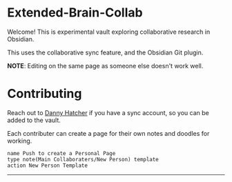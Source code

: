 # Extended-Brain-Collab

Welcome! This is experimental vault exploring collaborative research in Obsidian.

This uses the collaborative sync feature, and the Obsidian Git plugin.

**NOTE**: Editing on the same page as someone else doesn't work well.

# Contributing

Reach out to [Danny Hatcher](https://twitter.com/DannyHatcher) if you have a sync account, so you can be added to the vault.

Each contributer can create a page for their own notes and doodles for working.

```button
name Push to create a Personal Page
type note(Main Collaboraters/New Person) template
action New Person Template
```
---

